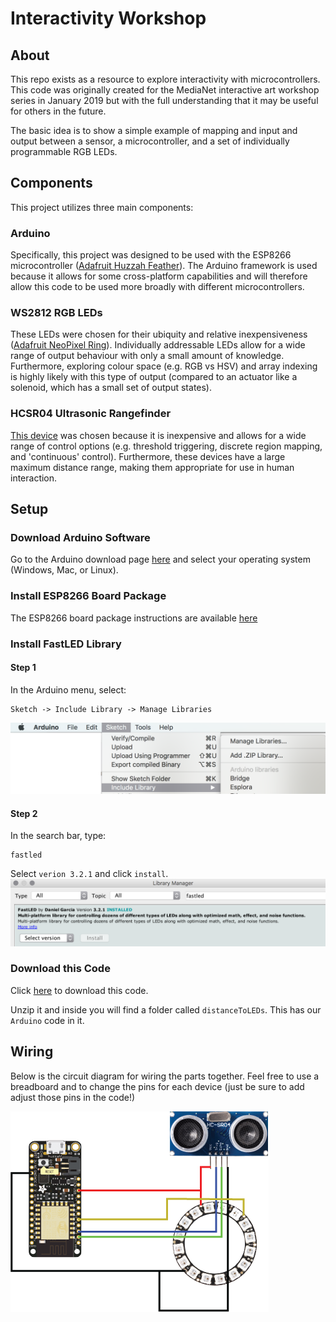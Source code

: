 # Interactivity Workshop
## About
This repo exists as a resource to explore interactivity with microcontrollers. This code was originally created for the MediaNet interactive art workshop series in January 2019 but with the full understanding that it may be useful for others in the future.

The basic idea is to show a simple example of mapping and input and output between a sensor, a microcontroller, and a set of individually programmable RGB LEDs.

## Components
This project utilizes three main components:

### Arduino
Specifically, this project was designed to be used with the ESP8266 microcontroller ([Adafruit Huzzah Feather](https://www.bc-robotics.com/shop/adafruit-feather-huzzah-with-esp8266-wifi/)). The Arduino framework is used because it allows for some cross-platform capabilities and will therefore allow this code to be used more broadly with different microcontrollers.

### WS2812 RGB LEDs
These LEDs were chosen for their ubiquity and relative inexpensiveness ([Adafruit NeoPixel Ring](https://www.bc-robotics.com/shop/neopixel-ring-16-rgb-led/)). Individually addressable LEDs allow for a wide range of output behaviour with only a small amount of knowledge. Furthermore, exploring colour space (e.g. RGB vs HSV) and array indexing is highly likely with this type of output (compared to an actuator like a solenoid, which has a small set of output states).

### HCSR04 Ultrasonic Rangefinder
[This device](https://www.bc-robotics.com/shop/ultrasonic-distance-transducer/) was chosen because it is inexpensive and allows for a wide range of control options (e.g. threshold triggering, discrete region mapping, and 'continuous' control). Furthermore, these devices have a large maximum distance range, making them appropriate for use in human interaction.

## Setup
### Download Arduino Software
Go to the Arduino download page [here](https://www.arduino.cc/en/main/software) and select your operating system (Windows, Mac, or Linux).

### Install ESP8266 Board Package
The ESP8266 board package instructions are available [here](https://github.com/esp8266/Arduino#installing-with-boards-manager)

### Install FastLED Library
#### Step 1
In the Arduino menu, select:
```
Sketch -> Include Library -> Manage Libraries
```
![FastLED Install Step 1](images/fastled_step1.png)
#### Step 2
In the search bar, type:
```
fastled
```
Select `verion 3.2.1` and click `install`.
![FastLED Install Step 2](images/fastled_step2.png)

### Download this Code
Click [here](https://github.com/sabjorn/medianet-interactivity-workshop/archive/master.zip) to download this code.

Unzip it and inside you will find a folder called `distanceToLEDs`. This has our `Arduino` code in it.

## Wiring
Below is the circuit diagram for wiring the parts together. Feel free to use a breadboard and to change the pins for each device (just be sure to add adjust those pins in the code!)

![Circuit Wiring Diagram](images/circuit_diagram.png "Circuit Wiring Diagram")